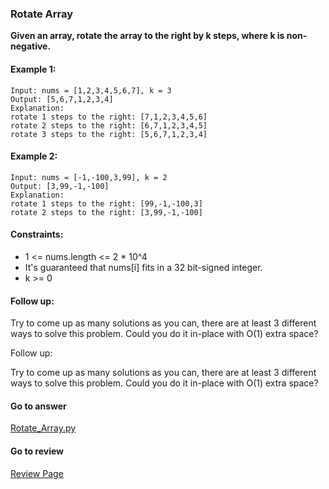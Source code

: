 ### Rotate Array

**Given an array, rotate the array to the right by k steps, where k is non-negative.**

#### Example 1:

```
Input: nums = [1,2,3,4,5,6,7], k = 3
Output: [5,6,7,1,2,3,4]
Explanation:
rotate 1 steps to the right: [7,1,2,3,4,5,6]
rotate 2 steps to the right: [6,7,1,2,3,4,5]
rotate 3 steps to the right: [5,6,7,1,2,3,4]
```

#### Example 2:

```
Input: nums = [-1,-100,3,99], k = 2
Output: [3,99,-1,-100]
Explanation: 
rotate 1 steps to the right: [99,-1,-100,3]
rotate 2 steps to the right: [3,99,-1,-100]
``` 

#### Constraints:

* 1 <= nums.length <= 2 * 10^4
* It's guaranteed that nums[i] fits in a 32 bit-signed integer.
* k >= 0

#### Follow up:

Try to come up as many solutions as you can, there are at least 3 different ways to solve this problem.
Could you do it in-place with O(1) extra space?

Follow up:

Try to come up as many solutions as you can, there are at least 3 different ways to solve this problem.
Could you do it in-place with O(1) extra space?

####  Go to answer

[Rotate_Array.py](https://github.com/Kelv1nYu/LeetCode_Practices/blob/master/Code/Rotate_Array.py)

#### Go to review

[Review Page](https://github.com/Kelv1nYu/LeetCode_Practices/blob/master/Review/Rotate_Array.md)
